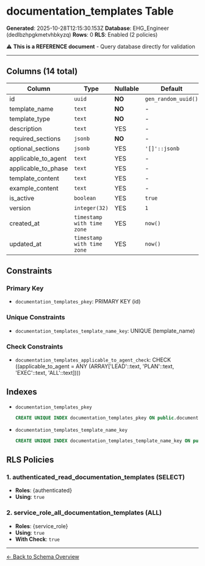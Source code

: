 # documentation_templates Table

**Generated**: 2025-10-28T12:15:30.153Z
**Database**: EHG_Engineer (dedlbzhpgkmetvhbkyzq)
**Rows**: 0
**RLS**: Enabled (2 policies)

⚠️ **This is a REFERENCE document** - Query database directly for validation

---

## Columns (14 total)

| Column | Type | Nullable | Default | Description |
|--------|------|----------|---------|-------------|
| id | `uuid` | **NO** | `gen_random_uuid()` | - |
| template_name | `text` | **NO** | - | - |
| template_type | `text` | **NO** | - | - |
| description | `text` | YES | - | - |
| required_sections | `jsonb` | **NO** | - | - |
| optional_sections | `jsonb` | YES | `'[]'::jsonb` | - |
| applicable_to_agent | `text` | YES | - | - |
| applicable_to_phase | `text` | YES | - | - |
| template_content | `text` | YES | - | - |
| example_content | `text` | YES | - | - |
| is_active | `boolean` | YES | `true` | - |
| version | `integer(32)` | YES | `1` | - |
| created_at | `timestamp with time zone` | YES | `now()` | - |
| updated_at | `timestamp with time zone` | YES | `now()` | - |

## Constraints

### Primary Key
- `documentation_templates_pkey`: PRIMARY KEY (id)

### Unique Constraints
- `documentation_templates_template_name_key`: UNIQUE (template_name)

### Check Constraints
- `documentation_templates_applicable_to_agent_check`: CHECK ((applicable_to_agent = ANY (ARRAY['LEAD'::text, 'PLAN'::text, 'EXEC'::text, 'ALL'::text])))

## Indexes

- `documentation_templates_pkey`
  ```sql
  CREATE UNIQUE INDEX documentation_templates_pkey ON public.documentation_templates USING btree (id)
  ```
- `documentation_templates_template_name_key`
  ```sql
  CREATE UNIQUE INDEX documentation_templates_template_name_key ON public.documentation_templates USING btree (template_name)
  ```

## RLS Policies

### 1. authenticated_read_documentation_templates (SELECT)

- **Roles**: {authenticated}
- **Using**: `true`

### 2. service_role_all_documentation_templates (ALL)

- **Roles**: {service_role}
- **Using**: `true`
- **With Check**: `true`

---

[← Back to Schema Overview](../database-schema-overview.md)
